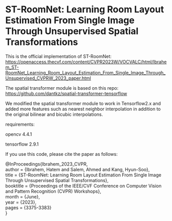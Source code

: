 # ST-RoomNet: Learning Room Layout Estimation From Single Image Through Unsupervised Spatial Transformations

This is the official implementation of ST-RoomNet: https://openaccess.thecvf.com/content/CVPR2023W/VOCVALC/html/Ibrahem_ST-RoomNet_Learning_Room_Layout_Estimation_From_Single_Image_Through_Unsupervised_CVPRW_2023_paper.html

The spatial transformer module is based on this repo: https://github.com/dantkz/spatial-transformer-tensorflow

We modified the spatial transformer module to work in Tensorflow2.x and added more features such as nearest neighbor interpolation in addition to the original bilinear and bicubic interpolations.

requirements:

opencv 4.4.1

tensorflow 2.9.1

If you use this code, please cite the paper as follows:

@InProceedings{Ibrahem_2023_CVPR,<br>
    author    = {Ibrahem, Hatem and Salem, Ahmed and Kang, Hyun-Soo},<br>
    title     = {ST-RoomNet: Learning Room Layout Estimation From Single Image Through Unsupervised Spatial Transformations},<br>
    booktitle = {Proceedings of the IEEE/CVF Conference on Computer Vision and Pattern Recognition (CVPR) Workshops},<br>
    month     = {June},<br>
    year      = {2023},<br>
    pages     = {3375-3383}<br>
}
